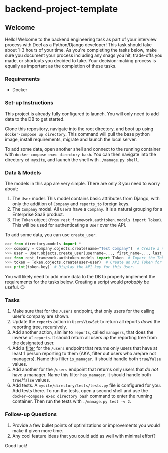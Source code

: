 # backend-project-template

## Welcome
Hello! Welcome to the backend engineering task as part of your interview process with Deel as a Python/Django developer! This task should take about 1-3 hours of your time. As you're completing the tasks below, make sure you document your process including any snags you hit, trade-offs you made, or shortcuts you decided to take. Your decision-making process is equally as important as the completion of these tasks.

### Requirements
- Docker

### Set-up Instructions
This project is already fully configured to launch. You will only need to add data to the DB to get started.

Clone this repository, navigate into the root directory, and boot up using `docker-compose up directory`. This command will pull the base python image, install requirements, migrate and launch the local server.

To add some data, open another shell and connect to the running container with `docker-compose exec directory bash`. You can then navigate into the directory `cd mysite`, and launch the shell with `./manage.py shell`.

### Data & Models
The models in this app are very simple. There are only 3 you need to worry about:
1) The `User` model. This model contains basic attributes from Django, with only the addition of `Company` and `reports_to` foreign keys.
2) The `Company` model. All `User`s have a `Company`. It is a natural grouping for a Enterprise SaaS product.
3) The `Token` object (`from rest_framework.authtoken.models import Token`). This will be used for authenticating a `User` over the API.

To add some data, you can use `create_user`.
```python
>>> from directory.models import *
>>> company = Company.objects.create(name="Test Company")  # Create a new Company
>>> user = User.objects.create_user(username=..., first_name=..., last_name=..., company=company)  # Add a user to the Company.
>>> from rest_framework.authtoken.models import Token  # Import the Token model
>>> token = Token.objects.create(user=user)  # Create an API Token for this new user.
>>> print(token.key)  # Display the API key for this User.
```

You will likely need to add more data to the DB to properly implement the requirements for the tasks below. Creating a script would *probably* be useful. :wink:

### Tasks
1) Make sure that for the `/users` endpoint, that only users for the calling user's company are shown.
2) Update the `reports` action in `UsersViewSet` to return all reports _down_ the reporting tree, recursively.
3) Add another action, similar to `reports`, called `managers`, that does the inverse of `reports`. It should return all users _up_ the reporting tree from the designated user.
4) Add a [filter](https://django-filter.readthedocs.io/en/stable/guide/usage.html#the-filter) for the `/users` endpoint that returns only users that have at least 1 person reporting to them (AKA, filter out users who are/are not managers). Name this filter `is_manager`. It should handle both `true`/`false` values.
5) Add another for the `/users` endpoint that returns only users that _do not_ have a manager. Name this filter `has_manager`. It should handle both `true`/`false` values.
6) Add tests. A `mysite/directory/tests/tests.py` file is configured for you. Add tests there. To run the tests, open a second shell and use the `docker-compose exec directory bash` command to enter the running container. Then run the tests with `./manage.py test -v 2`.

### Follow-up Questions
1) Provide a few bullet points of optimizations or improvements you would make if given more time.
2) Any cool feature ideas that you could add as well with minimal effort?


Good luck!
